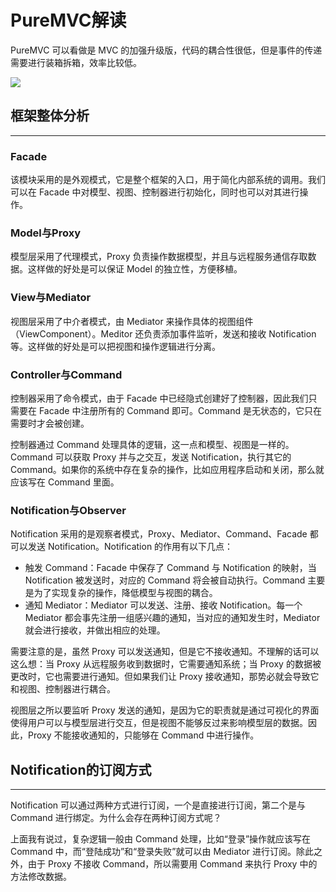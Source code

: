 # PureMVC解读

PureMVC 可以看做是 MVC 的加强升级版，代码的耦合性很低，但是事件的传递需要进行装箱拆箱，效率比较低。

![](http://cdn.fantasticmiao.cn/image/post/Unity/PureMVC%E8%A7%A3%E8%AF%BB/01.png)

## 框架整体分析

---

### Facade

该模块采用的是外观模式，它是整个框架的入口，用于简化内部系统的调用。我们可以在 Facade 中对模型、视图、控制器进行初始化，同时也可以对其进行操作。

### Model与Proxy

模型层采用了代理模式，Proxy 负责操作数据模型，并且与远程服务通信存取数据。这样做的好处是可以保证 Model 的独立性，方便移植。

### View与Mediator

视图层采用了中介者模式，由 Mediator 来操作具体的视图组件（ViewComponent）。Meditor 还负责添加事件监听，发送和接收 Notification 等。这样做的好处是可以把视图和操作逻辑进行分离。

### Controller与Command

控制器采用了命令模式，由于 Facade 中已经隐式创建好了控制器，因此我们只需要在 Facade 中注册所有的 Command 即可。Command 是无状态的，它只在需要时才会被创建。

控制器通过 Command 处理具体的逻辑，这一点和模型、视图是一样的。Command 可以获取 Proxy 并与之交互，发送 Notification，执行其它的 Command。如果你的系统中存在复杂的操作，比如应用程序启动和关闭，那么就应该写在 Command 里面。

### Notification与Observer

Notification 采用的是观察者模式，Proxy、Mediator、Command、Facade 都可以发送 Notification。Notification 的作用有以下几点：

* 触发 Command：Facade 中保存了 Command 与 Notification 的映射，当 Notification 被发送时，对应的 Command 将会被自动执行。Command 主要是为了实现复杂的操作，降低模型与视图的耦合。
* 通知 Mediator：Mediator 可以发送、注册、接收 Notification。每一个 Mediator 都会事先注册一组感兴趣的通知，当对应的通知发生时，Mediator 就会进行接收，并做出相应的处理。

需要注意的是，虽然 Proxy 可以发送通知，但是它不接收通知。不理解的话可以这么想：当 Proxy 从远程服务收到数据时，它需要通知系统；当 Proxy 的数据被更改时，它也需要进行通知。但如果我们让 Proxy 接收通知，那势必就会导致它和视图、控制器进行耦合。

视图层之所以要监听 Proxy 发送的通知，是因为它的职责就是通过可视化的界面使得用户可以与模型层进行交互，但是视图不能够反过来影响模型层的数据。因此，Proxy 不能接收通知的，只能够在 Command 中进行操作。

## Notification的订阅方式

---

Notification 可以通过两种方式进行订阅，一个是直接进行订阅，第二个是与 Command 进行绑定。为什么会存在两种订阅方式呢？

上面我有说过，复杂逻辑一般由 Command 处理，比如“登录”操作就应该写在 Command 中，而“登陆成功”和“登录失败”就可以由 Mediator 进行订阅。除此之外，由于 Proxy 不接收 Command，所以需要用 Command 来执行 Proxy 中的方法修改数据。